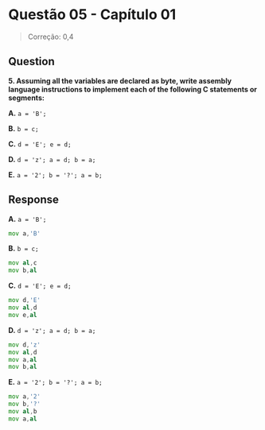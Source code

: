 # Questão 05 - Capítulo 01

> Correção: 0,4

## Question

**<p>5. Assuming all the variables are declared as byte, write assembly language instructions to implement each of the following C statements or segments:</p>**
**<p>A.** ``a = 'B';``</p>
**<p>B.** ``b = c;``</p>
**<p>C.** ``d = 'E'; e = d;``</p>
**<p>D.** ``d = 'z'; a = d; b = a;``</p>
**<p>E.** ``a = '2'; b = '?'; a = b;``</p>

## Response

**<p>A.** ``a = 'B';``</p>

```asm
mov a,'B'
```

**<p>B.** ``b = c;``</p>

```asm
mov al,c
mov b,al
```

**<p>C.** ``d = 'E'; e = d;``</p>

```asm
mov d,'E'
mov al,d
mov e,al
```

**<p>D.** ``d = 'z'; a = d; b = a;``</p>

```asm
mov d,'z'
mov al,d
mov a,al
mov b,al

```
**<p>E.** ``a = '2'; b = '?'; a = b;``</p>

```asm
mov a,'2'
mov b,'?'
mov al,b
mov a,al
```
